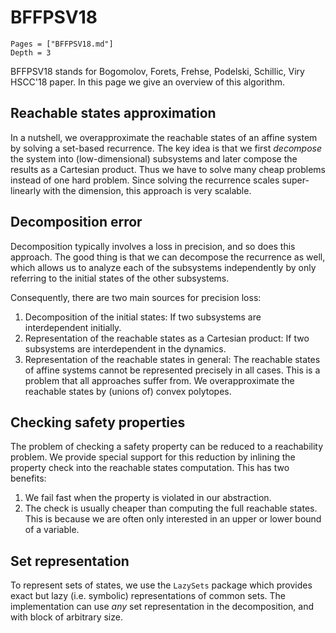 # BFFPSV18

```@contents
Pages = ["BFFPSV18.md"]
Depth = 3
```

BFFPSV18 stands for Bogomolov, Forets, Frehse, Podelski, Schillic, Viry HSCC'18
paper. In this page we give an overview of this algorithm.

## Reachable states approximation

In a nutshell, we overapproximate the reachable states of an affine system by
solving a set-based recurrence. The key idea is that we first *decompose* the
system into (low-dimensional) subsystems and later compose the results as a
Cartesian product. Thus we have to solve many cheap problems instead of one hard problem.
Since solving the recurrence scales super-linearly with the dimension, this
approach is very scalable.

## Decomposition error

Decomposition typically involves a loss in precision, and so does this approach.
The good thing is that we can decompose the recurrence as well, which allows us
to analyze each of the subsystems independently by only referring to the initial
states of the other subsystems.

Consequently, there are two main sources for precision loss:
1. Decomposition of the initial states: If two subsystems are interdependent initially.
2. Representation of the reachable states as a Cartesian product: If two subsystems are interdependent in the dynamics.
3. Representation of the reachable states in general: The reachable states of affine systems cannot be represented precisely in all cases. This is a problem that all approaches suffer from.
We overapproximate the reachable states by (unions of) convex polytopes.

## Checking safety properties

The problem of checking a safety property can be reduced to a reachability
problem.
We provide special support for this reduction by inlining the property check
into the reachable states computation.
This has two benefits:
1. We fail fast when the property is violated in our abstraction.
2. The check is usually cheaper than computing the full reachable states. This is because we are often only interested in an upper or lower bound of a variable.

## Set representation

To represent sets of states, we use the `LazySets` package which provides
exact but lazy (i.e. symbolic) representations of common sets.
The implementation can use *any* set representation in the decomposition, and with
block of arbitrary size.
